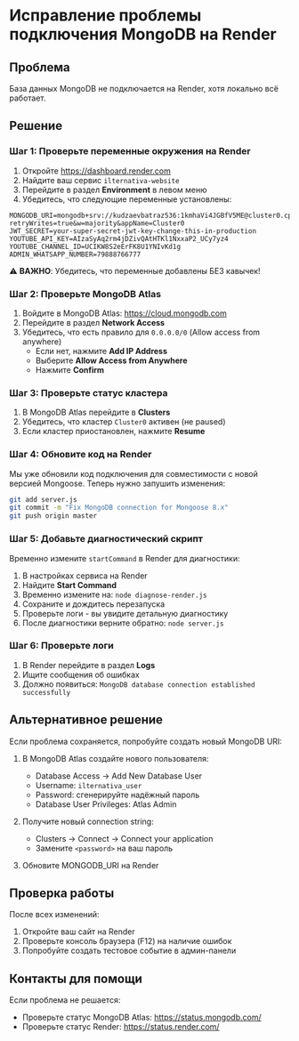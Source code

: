 # Исправление проблемы подключения MongoDB на Render

## Проблема
База данных MongoDB не подключается на Render, хотя локально всё работает.

## Решение

### Шаг 1: Проверьте переменные окружения на Render

1. Откройте https://dashboard.render.com
2. Найдите ваш сервис `ilternativa-website`
3. Перейдите в раздел **Environment** в левом меню
4. Убедитесь, что следующие переменные установлены:

```
MONGODB_URI=mongodb+srv://kudzaevbatraz536:1kmhaVi4JGBfV5ME@cluster0.cphftls.mongodb.net/?retryWrites=true&w=majority&appName=Cluster0
JWT_SECRET=your-super-secret-jwt-key-change-this-in-production
YOUTUBE_API_KEY=AIzaSyAq2rm4jDZivQAtHTKl1NxxaP2_UCy7yz4
YOUTUBE_CHANNEL_ID=UCIKW8S2eErFK8U1YNIvKd1g
ADMIN_WHATSAPP_NUMBER=79888766777
```

⚠️ **ВАЖНО**: Убедитесь, что переменные добавлены БЕЗ кавычек!

### Шаг 2: Проверьте MongoDB Atlas

1. Войдите в MongoDB Atlas: https://cloud.mongodb.com
2. Перейдите в раздел **Network Access**
3. Убедитесь, что есть правило для `0.0.0.0/0` (Allow access from anywhere)
   - Если нет, нажмите **Add IP Address**
   - Выберите **Allow Access from Anywhere**
   - Нажмите **Confirm**

### Шаг 3: Проверьте статус кластера

1. В MongoDB Atlas перейдите в **Clusters**
2. Убедитесь, что кластер `Cluster0` активен (не paused)
3. Если кластер приостановлен, нажмите **Resume**

### Шаг 4: Обновите код на Render

Мы уже обновили код подключения для совместимости с новой версией Mongoose. Теперь нужно запушить изменения:

```bash
git add server.js
git commit -m "Fix MongoDB connection for Mongoose 8.x"
git push origin master
```

### Шаг 5: Добавьте диагностический скрипт

Временно измените `startCommand` в Render для диагностики:

1. В настройках сервиса на Render
2. Найдите **Start Command**
3. Временно измените на: `node diagnose-render.js`
4. Сохраните и дождитесь перезапуска
5. Проверьте логи - вы увидите детальную диагностику
6. После диагностики верните обратно: `node server.js`

### Шаг 6: Проверьте логи

1. В Render перейдите в раздел **Logs**
2. Ищите сообщения об ошибках
3. Должно появиться: `MongoDB database connection established successfully`

## Альтернативное решение

Если проблема сохраняется, попробуйте создать новый MongoDB URI:

1. В MongoDB Atlas создайте нового пользователя:
   - Database Access → Add New Database User
   - Username: `ilternativa_user`
   - Password: сгенерируйте надёжный пароль
   - Database User Privileges: Atlas Admin

2. Получите новый connection string:
   - Clusters → Connect → Connect your application
   - Замените `<password>` на ваш пароль

3. Обновите MONGODB_URI на Render

## Проверка работы

После всех изменений:
1. Откройте ваш сайт на Render
2. Проверьте консоль браузера (F12) на наличие ошибок
3. Попробуйте создать тестовое событие в админ-панели

## Контакты для помощи

Если проблема не решается:
- Проверьте статус MongoDB Atlas: https://status.mongodb.com/
- Проверьте статус Render: https://status.render.com/
